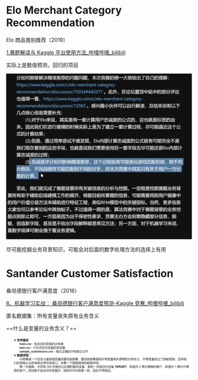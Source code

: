# Elo Merchant Category Recommendation

EIo 商品类别推荐（2019）

[1.赛题解读与 Kaggle 平台使用方法_哔哩哔哩_bilibili](https://www.bilibili.com/video/BV11L411j7sX?p=1&vd_source=3659941460e6c74679750d458eaa5726)

实际上是数值预测，回归的项目 

![image-20240522163811826](https://raw.githubusercontent.com/ZZZRamsey/PicGo_save/main/202409171940150.png?token=AVDP3DEA6KKP2INARMRMC3LG5FVPS)



尽可能挖掘业务背景知识，可能会对后面的数字处理方法的选择上有用





# Santander Customer Satisfaction

桑坦德银行客户满意度（2016）

[6、机器学习实战： 桑坦德银行客户满意度预测-Kaggle 竞赛_哔哩哔哩_bilibili](https://www.bilibili.com/video/BV1Br4y1R76L?p=6&vd_source=3659941460e6c74679750d458eaa5726)

匿名数据集：所有变量丧失原有业务含义

==什么是变量的业务含义？==

![image-20240521185652960](https://raw.githubusercontent.com/ZZZRamsey/PicGo_save/main/202409171941926.png?token=AVDP3DA6HEAE4SWLBSX3PNTG5FVTW)